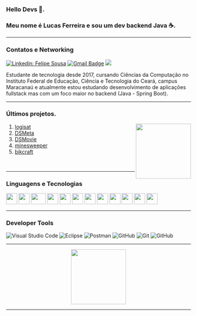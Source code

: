 ### Hello Devs 👋. 
### Meu nome é Lucas Ferreira e sou um dev backend Java ☕.

<hr>

### Contatos e Networking
 
[![Linkedin: Felipe Sousa](https://img.shields.io/badge/-LucasFerreira-blue?style=flat-square&logo=Linkedin&logoColor=white&link=https://www.linkedin.com/in/lucasferreiraz/)](https://www.linkedin.com/in/lucasferreiraz/)
[![Gmail Badge](https://img.shields.io/badge/-ferreiralucas090@gmail.com-red?style=flat-square&logo=gmail&logoColor=white&link=mailto:ferreiralucas090@gmail.com)](ferreiralucas090@gmail.com)
<a href="https://api.whatsapp.com/send/?phone=5585985395638&text=Fala+Lucas%2C+tudo+bom%3F&type=phone_number&app_absent=0" alt="WhatsApp">
<img src="https://img.shields.io/badge/-WhatsApp-25d366?style=flat-square&labelColor=25d366&logo=whatsapp&logoColor=white&link=https://api.whatsapp.com/send/?phone=5585985395638&text=Fala+Lucas%2C+tudo+bom%3F&type=phone_number&app_absent=0"/></a>

 Estudante de tecnologia desde 2017, cursando Ciências da Computação no Instituto Federal de Educação, Ciência e Tecnologia do Ceará, campus Maracanaú e atualmente estou estudando desenvolvimento de aplicações fullstack mas com um foco maior no backend (Java - Spring Boot).

<hr>
 
 ### Últimos projetos.
 
 <img align="right" float="right" height="150px" src="https://github-readme-stats.vercel.app/api/top-langs/?username=lucasferreiraz&theme=radical&hide_langs_below=1&layout=compact" />

 1) <a href="https://github.com/lucasferreiraz/logisat">logisat</a> 
 2) <a href="https://github.com/lucasferreiraz/dsmeta">DSMeta</a> 
 4) <a href="https://github.com/lucasferreiraz/dsmovie">DSMovie</a> 
 3) <a href="https://github.com/lucasferreiraz/minesweeper">minesweeper</a>
 3) <a href="https://github.com/lucasferreiraz/bikcraft">bikcraft</a>


<br>



<hr>

 ### Linguagens e Tecnologias

<img src="https://cdn.jsdelivr.net/gh/devicons/devicon/icons/java/java-original.svg" width="30px" height="30px" />
<img src="https://cdn.jsdelivr.net/gh/devicons/devicon/icons/spring/spring-original.svg" width="30px" height="30px" />
<img src="https://cdn.icon-icons.com/icons2/2107/PNG/512/file_type_maven_icon_130397.png" width="40px" height="30px" />
<img src="https://cdn.jsdelivr.net/gh/devicons/devicon/icons/mysql/mysql-original-wordmark.svg" width="30px" height="30px" />
<img src="https://cdn.jsdelivr.net/gh/devicons/devicon/icons/postgresql/postgresql-original-wordmark.svg" width="30px" height="30px" />
<img src="https://cdn.jsdelivr.net/gh/devicons/devicon/icons/html5/html5-original.svg" width="30px" height="30px" />
<img src="https://cdn.jsdelivr.net/gh/devicons/devicon/icons/css3/css3-original.svg" width="30px" height="30px" />
<img src="https://cdn.jsdelivr.net/gh/devicons/devicon/icons/javascript/javascript-original.svg" width="30px" height="30px" />
<img src="https://cdn.jsdelivr.net/gh/devicons/devicon/icons/bootstrap/bootstrap-original.svg" width="30px" height="30px" />
<img src="https://cdn.jsdelivr.net/gh/devicons/devicon/icons/nodejs/nodejs-original.svg" width="30px" height="30px" />
<img src="https://cdn.jsdelivr.net/gh/devicons/devicon/icons/yarn/yarn-original.svg" width="30px" height="30px" />
<img src="https://cdn.jsdelivr.net/gh/devicons/devicon/icons/npm/npm-original-wordmark.svg" width="30px" height="30px" />

<hr>

 ### Developer Tools
![Visual Studio Code](https://img.shields.io/badge/-Visual%20Studio%20Code-333333?style=flat&logo=visual-studio-code&logoColor=007ACC)
![Eclipse](https://img.shields.io/badge/-Eclipse-333333?style=flat&logo=eclipse-ide&logoColor=2C2255)
![Postman](https://img.shields.io/badge/-Postman-333333?style=flat&logo=postman)
![GitHub](https://img.shields.io/badge/-Linux-333333?style=flat&logo=linux)
![Git](https://img.shields.io/badge/-Git-333333?style=flat&logo=git)
![GitHub](https://img.shields.io/badge/-GitHub-333333?style=flat&logo=github)


<hr>

<div align="center">
<img height="150px" src="https://github-readme-stats-git-masterrstaa-rickstaa.vercel.app/api?username=lucasferreiraz&show_icons=true&theme=radical" />
</div>

<hr>